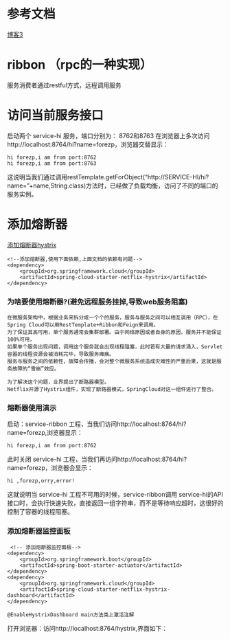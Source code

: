 # 参考文档
[博客3](https://www.fangzhipeng.com/springcloud/2017/06/02/sc02-rest-ribbon.html)

# ribbon （rpc的一种实现）
服务消费者通过restful方式，远程调用服务


# 访问当前服务接口
启动两个 service-hi 服务，端口分别为： 8762和8763
在浏览器上多次访问http://localhost:8764/hi?name=forezp，浏览器交替显示：

    hi forezp,i am from port:8762
    hi forezp,i am from port:8763
这说明当我们通过调用restTemplate.getForObject(“http://SERVICE-HI/hi?name=”+name,String.class)方法时，已经做了负载均衡，访问了不同的端口的服务实例。


# 添加熔断器
[添加熔断器hystrix](https://www.fangzhipeng.com/springcloud/2017/06/04/sc04-hystrix.html)

    <!--添加熔断器,使用下面依赖,上面文档的依赖有问题-->
    <dependency>
        <groupId>org.springframework.cloud</groupId>
        <artifactId>spring-cloud-starter-netflix-hystrix</artifactId>
    </dependency>
### 为啥要使用熔断器?(避免远程服务挂掉,导致web服务阻塞)
    在微服务架构中，根据业务来拆分成一个个的服务，服务与服务之间可以相互调用（RPC），在Spring Cloud可以用RestTemplate+Ribbon和Feign来调用。
    为了保证其高可用，单个服务通常会集群部署。由于网络原因或者自身的原因，服务并不能保证100%可用，
    如果单个服务出现问题，调用这个服务就会出现线程阻塞，此时若有大量的请求涌入，Servlet容器的线程资源会被消耗完毕，导致服务瘫痪。
    服务与服务之间的依赖性，故障会传播，会对整个微服务系统造成灾难性的严重后果，这就是服务故障的“雪崩”效应。

    为了解决这个问题，业界提出了断路器模型。
    Netflix开源了Hystrix组件，实现了断路器模式，SpringCloud对这一组件进行了整合。
### 熔断器使用演示  
启动：service-ribbon 工程，当我们访问http://localhost:8764/hi?name=forezp,浏览器显示：
    
    hi forezp,i am from port:8762

此时关闭 service-hi 工程，当我们再访问http://localhost:8764/hi?name=forezp，浏览器会显示：

    hi ,forezp,orry,error!

这就说明当 service-hi 工程不可用的时候，service-ribbon调用 service-hi的API接口时，会执行快速失败，直接返回一组字符串，而不是等待响应超时，这很好的控制了容器的线程阻塞。
  
### 添加熔断器监控面板
     <!-- 添加熔断器监控面板-->
    <dependency>
        <groupId>org.springframework.boot</groupId>
        <artifactId>spring-boot-starter-actuator</artifactId>
    </dependency>
    <dependency>
        <groupId>org.springframework.cloud</groupId>
        <artifactId>spring-cloud-starter-netflix-hystrix-dashboard</artifactId>
    </dependency>
    
    @EnableHystrixDashboard main方法类上激活注解
打开浏览器：访问http://localhost:8764/hystrix,界面如下：
